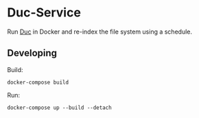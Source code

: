 # Duc-Service
Run [Duc](https://duc.zevv.nl/) in Docker and re-index the file system using a schedule.

## Developing
Build:
```
docker-compose build
```

Run:
```
docker-compose up --build --detach
```